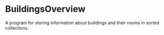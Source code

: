 # BuildingsOverview
A program for storing information about buildings and their rooms in sorted collections.
